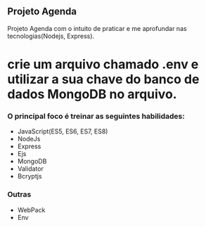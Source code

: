 ## Projeto Agenda

Projeto Agenda com o intuito de praticar e me aprofundar nas tecnologias(Nodejs, Express).

# crie  um arquivo chamado .env e utilizar a sua chave do banco de dados MongoDB no arquivo.
### O principal foco é treinar as seguintes habilidades:
* JavaScript(ES5, ES6, ES7, ES8)
* NodeJs
* Express
* Ejs
* MongoDB
* Validator
* Bcryptjs

### Outras
* WebPack
* Env